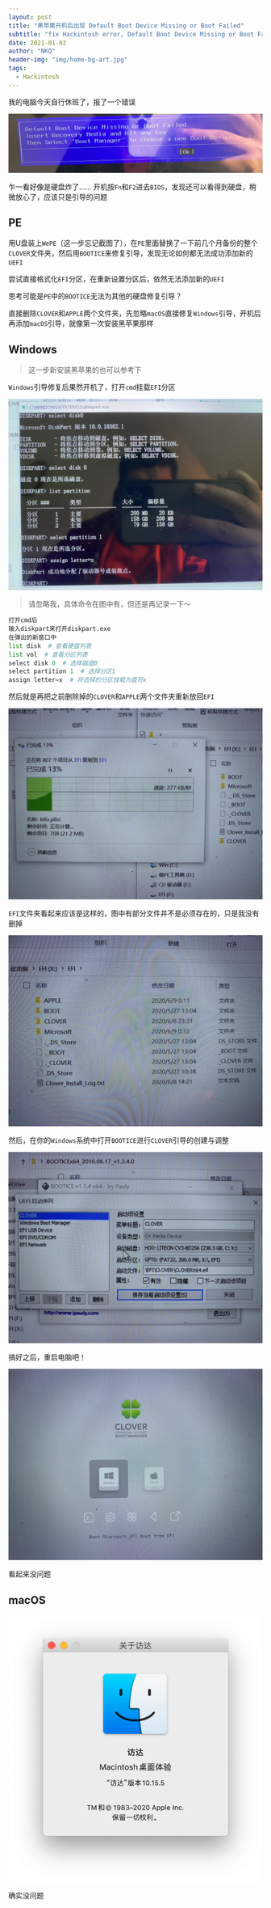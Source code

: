 ```yaml
---
layout: post
title: "黑苹果开机后出现 Default Boot Device Missing or Boot Failed"
subtitle: "fix Hackintosh error, Default Boot Device Missing or Boot Failed"
date: 2021-01-02
author: "NKQ"
header-img: "img/home-bg-art.jpg"
tags:
  - Hackintosh
---
```


我的电脑今天自行休班了，报了一个错误

![1](/img/in-post/hackintosh-error-boot-fail/1.jpeg)

乍一看好像是硬盘炸了……
开机按`Fn`和`F2`进去`BIOS`，发现还可以看得到硬盘，稍微放心了，应该只是引导的问题

## PE

用U盘装上`WePE`（这一步忘记截图了），在`PE`里面替换了一下前几个月备份的整个`CLOVER`文件夹，然后用`BOOTICE`来修复引导，发现无论如何都无法成功添加新的`UEFI`

尝试直接格式化`EFI`分区，在重新设置分区后，依然无法添加新的`UEFI`

思考可能是`PE`中的`BOOTICE`无法为其他的硬盘修复引导？

直接删除`CLOVER`和`APPLE`两个文件夹，先忽略`macOS`直接修复`Windows`引导，开机后再添加`macOS`引导，就像第一次安装黑苹果那样

## Windows

> 这一步新安装黑苹果的也可以参考下

`Windows`引导修复后果然开机了，打开`cmd`挂载`EFI`分区

![2](/img/in-post/hackintosh-error-boot-fail/listdisk.jpeg)

> 请忽略我，具体命令在图中有，但还是再记录一下～

```python
打开cmd后
输入diskpart来打开diskpart.exe
在弹出的新窗口中
list disk  # 查看硬盘列表
list vol  # 查看分区列表
select disk 0  # 选择磁盘0
select partition 1  # 选择分区1
assign letter=x  # 将选择的分区挂载为盘符x
```

然后就是再把之前删除掉的`CLOVER`和`APPLE`两个文件夹重新放回`EFI`

![3](/img/in-post/hackintosh-error-boot-fail/trans.jpeg)

`EFI`文件夹看起来应该是这样的，图中有部分文件并不是必须存在的，只是我没有删掉

![4](/img/in-post/hackintosh-error-boot-fail/path.jpeg)

然后，在你的`Windows`系统中打开`BOOTICE`进行`CLOVER`引导的创建与调整

![5](/img/in-post/hackintosh-error-boot-fail/bootice.jpeg)

搞好之后，重启电脑吧！

![6](/img/in-post/hackintosh-error-boot-fail/done.jpeg)

看起来没问题

## macOS

![7](/img/in-post/hackintosh-error-boot-fail/finder.png)

确实没问题